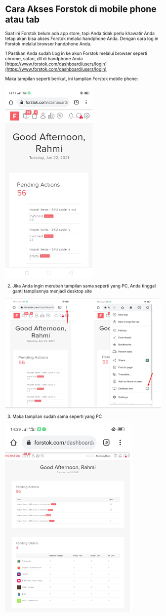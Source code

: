 # Cara Akses Forstok di mobile phone atau tab

Saat ini Forstok belum ada app store, tapi Anda tidak perlu khawatir Anda tetap akan bisa akses Forstok melalui handphone Anda. Dengan cara log in Forstok melalui browser handphone Anda.

1 Pastikan Anda sudah Log in ke akun Forstok melalui browser seperti chrome, safari, dll di handphone Anda [https://www.forstok.com/dashboard/users/login](https://www.forstok.com/dashboard/users/login)

Maka tampilan seperti berikut, ini tampilan Forstok mobile phone:

![](../../.gitbook/assets/image%20%28375%29.png)

2. Jika Anda ingin merubah tampilan sama seperti yang PC, Anda tinggal ganti tampilannya menjadi desktop site

![](../../.gitbook/assets/image%20%28378%29.png)

3. Maka tampilan sudah sama seperti yang PC

![](../../.gitbook/assets/image%20%28382%29.png)

